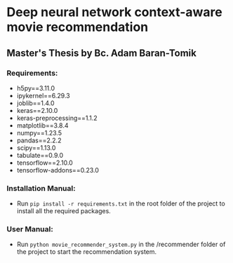 # Deep neural network context-aware movie recommendation

## Master's Thesis by Bc. Adam Baran-Tomik


### Requirements:
- h5py==3.11.0
- ipykernel==6.29.3
- joblib==1.4.0
- keras==2.10.0
- keras-preprocessing==1.1.2
- matplotlib==3.8.4
- numpy==1.23.5
- pandas==2.2.2
- scipy==1.13.0
- tabulate==0.9.0
- tensorflow==2.10.0
- tensorflow-addons==0.23.0


### Installation Manual:
- Run `pip install -r requirements.txt` in the root folder of the project to install all the required packages.

### User Manual:
- Run `python movie_recommender_system.py` in the /recommender folder of the project to start the recommendation system.
